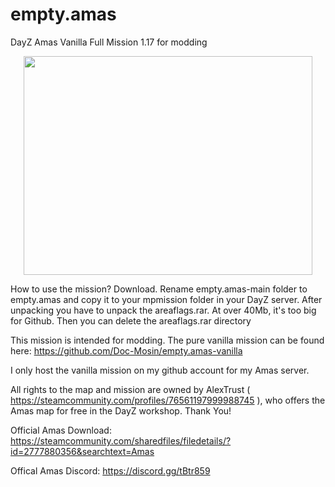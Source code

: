 # empty.amas
DayZ Amas Vanilla Full Mission 1.17 for modding
<p align="center">
  <img width="462" height="350" src="https://dayz.li/img/amas2.png">
</p>

How to use the mission?
Download. Rename empty.amas-main folder to empty.amas and copy it to your mpmission folder in your DayZ server.
After unpacking you have to unpack the areaflags.rar. At over 40Mb, it's too big for Github. Then you can delete the areaflags.rar directory

This mission is intended for modding. The pure vanilla mission can be found here: https://github.com/Doc-Mosin/empty.amas-vanilla

I only host the vanilla mission on my github account for my Amas server.

All rights to the map and mission are owned by AlexTrust ( https://steamcommunity.com/profiles/76561197999988745 ), who offers the Amas map for free in the DayZ workshop. Thank You!

Official Amas Download: https://steamcommunity.com/sharedfiles/filedetails/?id=2777880356&searchtext=Amas

Offical Amas Discord: https://discord.gg/tBtr859

